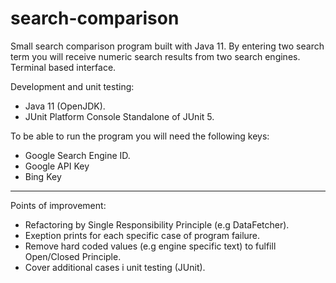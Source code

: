 # search-comparison

Small search comparison program built with Java 11. By entering two search term you will receive numeric search results from two search engines. Terminal based interface. 

Development and unit testing:
* Java 11 (OpenJDK).
* JUnit Platform Console Standalone of JUnit 5.

To be able to run the program you will need the following keys: 
* Google Search Engine ID. 
* Google API Key
* Bing Key

-------------------------------------------------------------------

Points of improvement: 
* Refactoring by Single Responsibility Principle (e.g DataFetcher).
* Exeption prints for each specific case of program failure.
* Remove hard coded values (e.g engine specific text) to fulfill Open/Closed Principle.
* Cover additional cases i unit testing (JUnit).

